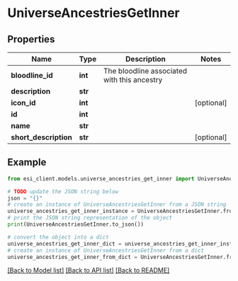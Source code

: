 # UniverseAncestriesGetInner


## Properties

Name | Type | Description | Notes
------------ | ------------- | ------------- | -------------
**bloodline_id** | **int** | The bloodline associated with this ancestry | 
**description** | **str** |  | 
**icon_id** | **int** |  | [optional] 
**id** | **int** |  | 
**name** | **str** |  | 
**short_description** | **str** |  | [optional] 

## Example

```python
from esi_client.models.universe_ancestries_get_inner import UniverseAncestriesGetInner

# TODO update the JSON string below
json = "{}"
# create an instance of UniverseAncestriesGetInner from a JSON string
universe_ancestries_get_inner_instance = UniverseAncestriesGetInner.from_json(json)
# print the JSON string representation of the object
print(UniverseAncestriesGetInner.to_json())

# convert the object into a dict
universe_ancestries_get_inner_dict = universe_ancestries_get_inner_instance.to_dict()
# create an instance of UniverseAncestriesGetInner from a dict
universe_ancestries_get_inner_from_dict = UniverseAncestriesGetInner.from_dict(universe_ancestries_get_inner_dict)
```
[[Back to Model list]](../README.md#documentation-for-models) [[Back to API list]](../README.md#documentation-for-api-endpoints) [[Back to README]](../README.md)


